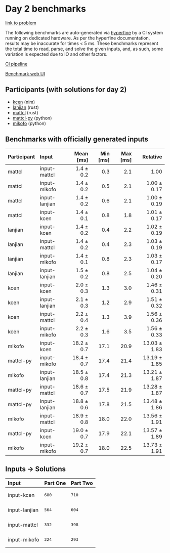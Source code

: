 # Day 2 benchmarks

[link to problem](https://adventofcode.com/2024/day/2)

The following benchmarks are auto-generated via
[hyperfine](https://github.com/sharkdp/hyperfine) by a CI system running on
dedicated hardware. As per the hyperfine documentation, results may be
inaccurate for times < 5 ms. These benchmarks represent the total time to read,
parse, and solve the given inputs, and, as such, some variation is expected due
to IO and other factors.

[CI pipeline](http://ci.papercode.net:8080/teams/main/pipelines/aoc2024)

[Benchmark web UI](https://aoc.ancalagon.black)


## Participants (with solutions for day 2)

- [kcen](https://github.com/kcen/aoc2024) (nim)
- [lanjian](https://github.com/lanjian/aoc-2024) (rust)
- [mattcl](https://github.com/mattcl/aoc2024) (rust)
- [mattcl-py](https://github.com/mattcl/aoc2024-py) (python)
- [mikofo](https://github.com/mikofo/aoc2024) (python)


## Benchmarks with officially generated inputs

| Participant | Input | Mean [ms] | Min [ms] | Max [ms] | Relative |
|:---|:---|---:|---:|---:|---:|
| mattcl | input-mattcl | 1.4 ± 0.2 | 0.3 | 2.1 | 1.00 |
| mattcl | input-mikofo | 1.4 ± 0.2 | 0.5 | 2.1 | 1.00 ± 0.17 |
| mattcl | input-lanjian | 1.4 ± 0.2 | 0.6 | 2.1 | 1.00 ± 0.19 |
| mattcl | input-kcen | 1.4 ± 0.1 | 0.8 | 1.8 | 1.01 ± 0.17 |
| lanjian | input-kcen | 1.4 ± 0.2 | 0.4 | 2.2 | 1.02 ± 0.19 |
| lanjian | input-mattcl | 1.4 ± 0.2 | 0.4 | 2.3 | 1.03 ± 0.19 |
| lanjian | input-mikofo | 1.4 ± 0.1 | 0.8 | 2.3 | 1.03 ± 0.17 |
| lanjian | input-lanjian | 1.5 ± 0.2 | 0.8 | 2.5 | 1.04 ± 0.20 |
| kcen | input-kcen | 2.0 ± 0.3 | 1.3 | 3.0 | 1.46 ± 0.31 |
| kcen | input-lanjian | 2.1 ± 0.3 | 1.2 | 2.9 | 1.51 ± 0.32 |
| kcen | input-mattcl | 2.2 ± 0.4 | 1.3 | 3.9 | 1.56 ± 0.36 |
| kcen | input-mikofo | 2.2 ± 0.3 | 1.6 | 3.5 | 1.56 ± 0.33 |
| mikofo | input-kcen | 18.2 ± 0.7 | 17.1 | 20.9 | 13.03 ± 1.83 |
| mattcl-py | input-mikofo | 18.4 ± 0.7 | 17.4 | 21.4 | 13.19 ± 1.85 |
| mikofo | input-lanjian | 18.5 ± 0.8 | 17.4 | 21.3 | 13.21 ± 1.87 |
| mattcl-py | input-mattcl | 18.6 ± 0.7 | 17.5 | 21.9 | 13.28 ± 1.87 |
| mattcl-py | input-lanjian | 18.8 ± 0.6 | 17.8 | 21.5 | 13.48 ± 1.86 |
| mikofo | input-mattcl | 18.9 ± 0.8 | 18.0 | 22.0 | 13.56 ± 1.91 |
| mattcl-py | input-kcen | 19.0 ± 0.7 | 17.9 | 22.1 | 13.57 ± 1.89 |
| mikofo | input-mikofo | 19.2 ± 0.7 | 18.0 | 22.5 | 13.73 ± 1.91 |


## Inputs -> Solutions

| Input | Part One | Part Two |
|:---|:---|:---|
|input-kcen|<pre>680</pre>|<pre>710</pre>|
|input-lanjian|<pre>564</pre>|<pre>604</pre>|
|input-mattcl|<pre>332</pre>|<pre>398</pre>|
|input-mikofo|<pre>224</pre>|<pre>293</pre>|